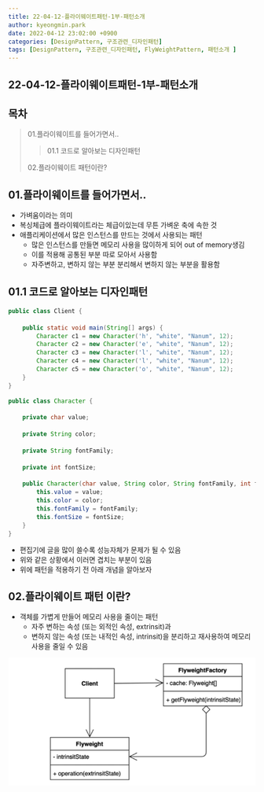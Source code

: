 ```yaml
---
title: 22-04-12-플라이웨이트패턴-1부-패턴소개
author: kyeongmin.park
date: 2022-04-12 23:02:00 +0900
categories: [DesignPattern, 구조관련_디자인패턴]
tags: [DesignPattern, 구조관련_디자인패턴, FlyWeightPattern, 패턴소개 ] 
---
```


## 22-04-12-플라이웨이트패턴-1부-패턴소개

## 목차

> 01.플라이웨이트를 들어가면서..
>
> > 01.1 코드로 알아보는 디자인패턴
>
> 02.플라이웨이트 패턴이란?

## 01.플라이웨이트를 들어가면서..

- 가벼움이라는 의미
- 복싱체급에 플라이웨이트라는 체급이있는데 무튼 가벼운 축에 속한 것 
- 애플리케이션에서 많은 인스턴스를 만드는 것에서 사용되는 패턴
  - 많은 인스턴스를 만들면 메모리 사용을 많이하게 되어 out of memory생김
  - 이를 적용해 공통된 부분 따로 모아서 사용함
  - 자주변하고, 변하지 않는 부분 분리해서 변하지 않는 부분을 활용함

## 01.1 코드로 알아보는 디자인패턴

```java
public class Client {

    public static void main(String[] args) {
        Character c1 = new Character('h', "white", "Nanum", 12);
        Character c2 = new Character('e', "white", "Nanum", 12);
        Character c3 = new Character('l', "white", "Nanum", 12);
        Character c4 = new Character('l', "white", "Nanum", 12);
        Character c5 = new Character('o', "white", "Nanum", 12);
    }
}
```

```java
public class Character {

    private char value;

    private String color;

    private String fontFamily;

    private int fontSize;

    public Character(char value, String color, String fontFamily, int fontSize) {
        this.value = value;
        this.color = color;
        this.fontFamily = fontFamily;
        this.fontSize = fontSize;
    }
}
```

- 편집기에 글을 많이 쓸수록 성능자체가 문제가 될 수 있음
-  위와 같은 상황에서 이러면 겹치는 부분이 있음
- 위에 패턴을 적용하기 전 아래 개념을 알아보자

## 02.플라이웨이트 패턴 이란?

- 객체를 가볍게 만들어 메모리 사용을 줄이는 패턴
  - 자주 변하는 속성 (또는 외적인 속성, extrinsit)과 
  - 변하지 않는 속성 (또는 내적인 속성, intrinsit)을 분리하고 재사용하여 메모리 사용을 줄일 수 있음

![image-20220412231207293](../../assets/img/post/22-04-12-플라이웨이트패턴-1부-패턴소개.assets/image-20220412231207293.png)

